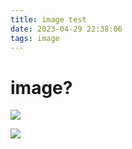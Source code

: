 ```yaml
---
title: image test
date: 2023-04-29 22:38:06
tags: image
---
```


# image?

![](image_ne.png)

![](image_e.png)
